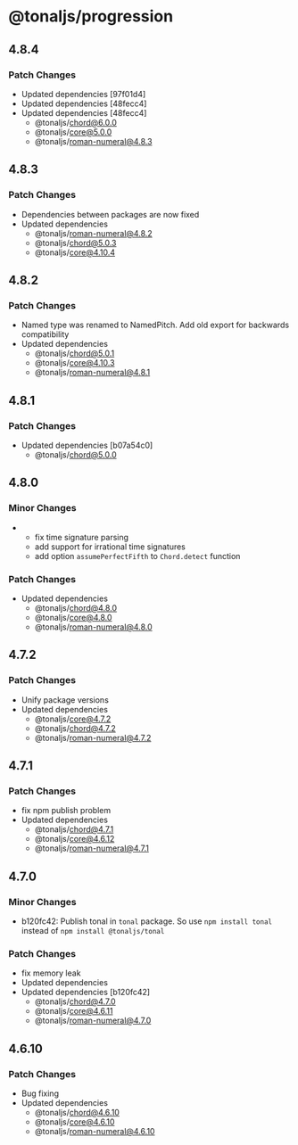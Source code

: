 # @tonaljs/progression

## 4.8.4

### Patch Changes

- Updated dependencies [97f01d4]
- Updated dependencies [48fecc4]
- Updated dependencies [48fecc4]
  - @tonaljs/chord@6.0.0
  - @tonaljs/core@5.0.0
  - @tonaljs/roman-numeral@4.8.3

## 4.8.3

### Patch Changes

- Dependencies between packages are now fixed
- Updated dependencies
  - @tonaljs/roman-numeral@4.8.2
  - @tonaljs/chord@5.0.3
  - @tonaljs/core@4.10.4

## 4.8.2

### Patch Changes

- Named type was renamed to NamedPitch. Add old export for backwards compatibility
- Updated dependencies
  - @tonaljs/chord@5.0.1
  - @tonaljs/core@4.10.3
  - @tonaljs/roman-numeral@4.8.1

## 4.8.1

### Patch Changes

- Updated dependencies [b07a54c0]
  - @tonaljs/chord@5.0.0

## 4.8.0

### Minor Changes

- - fix time signature parsing
  - add support for irrational time signatures
  - add option `assumePerfectFifth` to `Chord.detect` function

### Patch Changes

- Updated dependencies
  - @tonaljs/chord@4.8.0
  - @tonaljs/core@4.8.0
  - @tonaljs/roman-numeral@4.8.0

## 4.7.2

### Patch Changes

- Unify package versions
- Updated dependencies
  - @tonaljs/core@4.7.2
  - @tonaljs/chord@4.7.2
  - @tonaljs/roman-numeral@4.7.2

## 4.7.1

### Patch Changes

- fix npm publish problem
- Updated dependencies
  - @tonaljs/chord@4.7.1
  - @tonaljs/core@4.6.12
  - @tonaljs/roman-numeral@4.7.1

## 4.7.0

### Minor Changes

- b120fc42: Publish tonal in `tonal` package. So use `npm install tonal` instead of `npm install @tonaljs/tonal`

### Patch Changes

- fix memory leak
- Updated dependencies
- Updated dependencies [b120fc42]
  - @tonaljs/chord@4.7.0
  - @tonaljs/core@4.6.11
  - @tonaljs/roman-numeral@4.7.0

## 4.6.10

### Patch Changes

- Bug fixing
- Updated dependencies
  - @tonaljs/chord@4.6.10
  - @tonaljs/core@4.6.10
  - @tonaljs/roman-numeral@4.6.10
